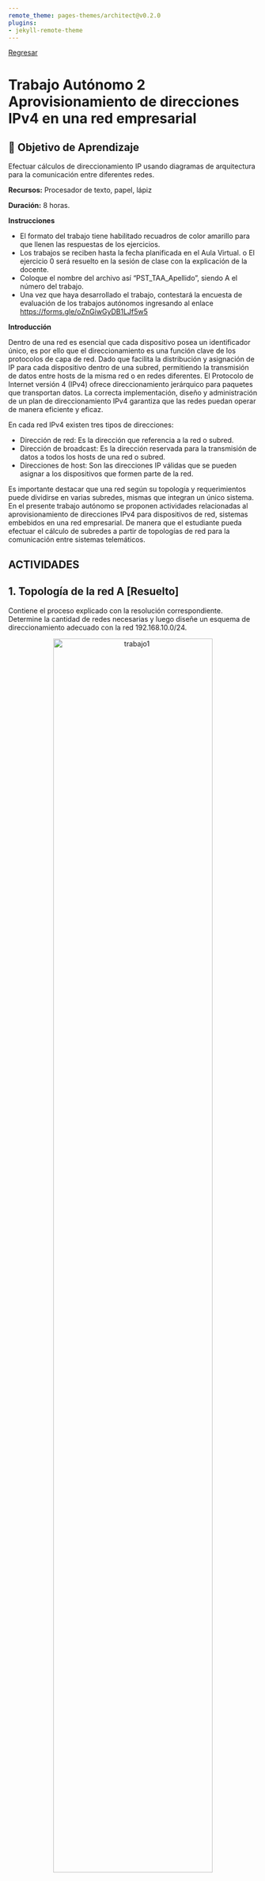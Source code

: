 ```yaml
---
remote_theme: pages-themes/architect@v0.2.0
plugins:
- jekyll-remote-theme
---
```


[Regresar](/Programacion-de-Sistemas-Telematicos/)

# Trabajo Autónomo 2 Aprovisionamiento de direcciones IPv4 en una red empresarial

## 🎯 Objetivo de Aprendizaje
Efectuar cálculos de direccionamiento IP usando diagramas de arquitectura para la comunicación entre diferentes redes.

**Recursos:** Procesador de texto, papel, lápiz

**Duración:**	8 horas.

**Instrucciones**

- El formato del trabajo tiene habilitado recuadros de color amarillo para que llenen las respuestas de los ejercicios.
- Los trabajos se reciben hasta la fecha planificada en el Aula Virtual.
o	El ejercicio 0 será resuelto en la sesión de clase con la explicación de la docente.
- Coloque el nombre del archivo así “PST_TAA_Apellido”, siendo A el número del trabajo.
- Una vez que haya desarrollado el trabajo, contestará la encuesta de evaluación de los trabajos autónomos ingresando al enlace https://forms.gle/oZnGiwGyDB1LJf5w5


**Introducción**

Dentro de una red es esencial que cada dispositivo posea un identificador único, es por ello que el direccionamiento es una función clave de los protocolos de capa de red. Dado que facilita la distribución y asignación de IP para cada dispositivo dentro de una subred, permitiendo la transmisión de datos entre hosts de la misma red o en redes diferentes. El Protocolo de Internet versión 4 (IPv4) ofrece direccionamiento jerárquico para paquetes que transportan datos. La correcta implementación, diseño y administración de un plan de direccionamiento IPv4 garantiza que las redes puedan operar de manera eficiente y eficaz. 

En cada red IPv4 existen tres tipos de direcciones: 
- Dirección de red: Es la dirección que referencia a la red o subred.
- Dirección de broadcast: Es la dirección reservada para la transmisión de datos a todos los hosts de una red o subred. 
-	Direcciones de host: Son las direcciones IP válidas que se pueden asignar a los dispositivos que formen parte de la red.

Es importante destacar que una red según su topología y requerimientos puede dividirse en varias subredes, mismas que integran un único sistema. 
En el presente trabajo autónomo se proponen actividades relacionadas al aprovisionamiento de direcciones IPv4 para dispositivos de red, sistemas embebidos en una red empresarial. De manera que el estudiante pueda efectuar el cálculo de subredes a partir de topologías de red para la comunicación entre sistemas telemáticos.


## ACTIVIDADES

## **1. Topología de la red A [Resuelto]**
Contiene el proceso explicado con la resolución correspondiente. Determine la cantidad de redes necesarias y luego diseñe un esquema de direccionamiento adecuado con la red 192.168.10.0/24.

<p align="center">
  <img src="../imagenes/trabajo2_topologia0_resuelta.png" alt="trabajo1" width="80%">
</p>

<br>
<br>

**Paso 1:	Determine la cantidad de subredes en la topología de la red A.**

- ¿Cuántas subredes hay? 
2 subredes 

- ¿Cuántos bits debe tomar prestados para crear la cantidad de subredes requeridas?

  1 bit para la primera subred y 6 bits para la segunda subred.

  <br>
  11111111.11111111.11111111.10000000 = 2<sup>1</sup>=2 subredes, 2<sup>7</sup>=128-2=126 hosts

  11111111.11111111.11111111.11111100 = 2<sup>6</sup>=64 subredes, 2<sup>2</sup>=4-2=2 hosts
  <br>

-	¿Cuántas direcciones de host utilizables por subred se encuentran en este esquema de direccionamiento?
  2<sup>7</sup>=128-2=126 hosts, 22=4-2=2 hosts

-	¿Cuál es la máscara de subred nueva en formato decimal punteado?
  255.255.255.128 - 255.255.255.252

-	¿Cuántas subredes quedan disponibles para usar en el futuro?
  192.168.10.132 - 192.168.10.255


**Paso 2:	Registre la información de subred.
Complete la siguiente tabla con la información de la subred:**

<br>
<style type="text/css">
.tg  {border-collapse:collapse;border-color:#9ABAD9;border-spacing:0;}
.tg td{background-color:#EBF5FF;border-color:#9ABAD9;border-style:solid;border-width:1px;color:#444;
  font-family:Arial, sans-serif;font-size:14px;overflow:hidden;padding:10px 5px;word-break:normal;}
.tg th{background-color:#409cff;border-color:#9ABAD9;border-style:solid;border-width:1px;color:#fff;
  font-family:Arial, sans-serif;font-size:14px;font-weight:normal;overflow:hidden;padding:10px 5px;word-break:normal;}
.tg .tg-mqa1{border-color:#000000;font-weight:bold;text-align:center;vertical-align:top}
.tg .tg-1zis{border-color:#000000;color:#000000;text-align:center;vertical-align:top}
</style>
<table class="tg">
<thead>
  <tr>
    <th class="tg-mqa1">Número de subred</th>
    <th class="tg-mqa1">Dirección de subred</th>
    <th class="tg-mqa1">Primera dirección de host utilizable</th>
    <th class="tg-mqa1">Última dirección de host utilizable</th>
    <th class="tg-mqa1">Dirección de broadcast</th>
  </tr>
</thead>
<tbody>
  <tr>
    <td class="tg-1zis">1</td>
    <td class="tg-1zis">192.168.10.0</td>
    <td class="tg-1zis"><span style="font-weight:400;font-style:normal;text-decoration:none;background-color:transparent">192.168.10.1</span></td>
    <td class="tg-1zis"><span style="font-weight:400;font-style:normal;text-decoration:none;background-color:transparent">192.168.10.126</span></td>
    <td class="tg-1zis"><span style="font-weight:400;font-style:normal;text-decoration:none;background-color:transparent">192.168.10.127</span></td>
  </tr>
  <tr>
    <td class="tg-1zis">2</td>
    <td class="tg-1zis"><span style="font-weight:400;font-style:normal;text-decoration:none;background-color:transparent">192.168.10.128</span></td>
    <td class="tg-1zis"><span style="font-weight:400;font-style:normal;text-decoration:none;background-color:transparent">192.168.10.129</span></td>
    <td class="tg-1zis"><span style="font-weight:400;font-style:normal;text-decoration:none;background-color:transparent">192.168.10.130</span></td>
    <td class="tg-1zis"><span style="font-weight:400;font-style:normal;text-decoration:none;background-color:transparent">192.168.10.131</span></td>
  </tr>
</tbody>
</table>
<br>


## **2. Topología de la red B (20 puntos)**

La topología de la red de la parte 1 se expandió para admitir el agregado del router R3 y la red complementaria, como se ilustra en la topología siguiente. Utilice la dirección de red 200.95.0.0/16 para proporcionar direcciones a los dispositivos de red y luego diseñe un nuevo esquema de direccionamiento para admitir el requisito de red adicional.

<p align="center">
  <img src="../imagenes/trabajo2_topologia_red_b.png" alt="trabajo1" width="90%">
</p>
<br>
<br>

**Paso 1: Determine la cantidad de subredes en la topología de la red B.**

a)	¿Cuántas subredes existen y a qué tipo de clase pertenecen cada una?.

     
b)	¿Cuántos bits debe tomar prestados para crear la cantidad de subredes requeridas?.


c)	¿Cuántas direcciones de host utilizables por subred se encuentran en este esquema de direccionamiento?.

     
d)	¿Cuál es la máscara de subred nueva en formato decimal punteado?.

     
e)	¿Cuántas subredes quedan disponibles para usar en el futuro?.
     
<br>

**Paso 2: Registre la información de subred.
Complete la siguiente tabla con la información de la subred:**

<br>
<table style="border-collapse:collapse;border-color:#9ABAD9;border-spacing:0" class="tg"><thead><tr><th style="background-color:#409cff;border-color:#000000;border-style:solid;border-width:1px;color:#fff;font-family:Arial, sans-serif;font-size:14px;font-weight:bold;overflow:hidden;padding:10px 5px;text-align:center;vertical-align:top;word-break:normal">Número de subred</th><th style="background-color:#409cff;border-color:#000000;border-style:solid;border-width:1px;color:#fff;font-family:Arial, sans-serif;font-size:14px;font-weight:bold;overflow:hidden;padding:10px 5px;text-align:center;vertical-align:top;word-break:normal">Dirección de subred</th><th style="background-color:#409cff;border-color:#000000;border-style:solid;border-width:1px;color:#fff;font-family:Arial, sans-serif;font-size:14px;font-weight:bold;overflow:hidden;padding:10px 5px;text-align:center;vertical-align:top;word-break:normal">Primera dirección de host utilizable</th><th style="background-color:#409cff;border-color:#000000;border-style:solid;border-width:1px;color:#fff;font-family:Arial, sans-serif;font-size:14px;font-weight:bold;overflow:hidden;padding:10px 5px;text-align:center;vertical-align:top;word-break:normal">Última dirección de host utilizable</th><th style="background-color:#409cff;border-color:#000000;border-style:solid;border-width:1px;color:#fff;font-family:Arial, sans-serif;font-size:14px;font-weight:bold;overflow:hidden;padding:10px 5px;text-align:center;vertical-align:top;word-break:normal">Dirección de broadcast</th></tr></thead><tbody><tr><td style="background-color:#EBF5FF;border-color:#000000;border-style:solid;border-width:1px;color:#000000;font-family:Arial, sans-serif;font-size:14px;overflow:hidden;padding:10px 5px;text-align:center;vertical-align:top;word-break:normal">1</td><td style="background-color:#EBF5FF;border-color:#000000;border-style:solid;border-width:1px;color:#000000;font-family:Arial, sans-serif;font-size:14px;overflow:hidden;padding:10px 5px;text-align:center;vertical-align:top;word-break:normal"></td><td style="background-color:#EBF5FF;border-color:#000000;border-style:solid;border-width:1px;color:#000000;font-family:Arial, sans-serif;font-size:14px;overflow:hidden;padding:10px 5px;text-align:center;vertical-align:top;word-break:normal"></td><td style="background-color:#EBF5FF;border-color:#000000;border-style:solid;border-width:1px;color:#000000;font-family:Arial, sans-serif;font-size:14px;overflow:hidden;padding:10px 5px;text-align:center;vertical-align:top;word-break:normal"></td><td style="background-color:#EBF5FF;border-color:#000000;border-style:solid;border-width:1px;color:#000000;font-family:Arial, sans-serif;font-size:14px;overflow:hidden;padding:10px 5px;text-align:center;vertical-align:top;word-break:normal"></td></tr><tr><td style="background-color:#EBF5FF;border-color:#000000;border-style:solid;border-width:1px;color:#000000;font-family:Arial, sans-serif;font-size:14px;overflow:hidden;padding:10px 5px;text-align:center;vertical-align:top;word-break:normal">2</td><td style="background-color:#EBF5FF;border-color:#000000;border-style:solid;border-width:1px;color:#000000;font-family:Arial, sans-serif;font-size:14px;overflow:hidden;padding:10px 5px;text-align:center;vertical-align:top;word-break:normal"></td><td style="background-color:#EBF5FF;border-color:#000000;border-style:solid;border-width:1px;color:#000000;font-family:Arial, sans-serif;font-size:14px;overflow:hidden;padding:10px 5px;text-align:center;vertical-align:top;word-break:normal"></td><td style="background-color:#EBF5FF;border-color:#000000;border-style:solid;border-width:1px;color:#000000;font-family:Arial, sans-serif;font-size:14px;overflow:hidden;padding:10px 5px;text-align:center;vertical-align:top;word-break:normal"></td><td style="background-color:#EBF5FF;border-color:#000000;border-style:solid;border-width:1px;color:#000000;font-family:Arial, sans-serif;font-size:14px;overflow:hidden;padding:10px 5px;text-align:center;vertical-align:top;word-break:normal"></td></tr><tr><td style="background-color:#EBF5FF;border-color:#000000;border-style:solid;border-width:1px;color:#444;font-family:Arial, sans-serif;font-size:14px;overflow:hidden;padding:10px 5px;text-align:center;vertical-align:top;word-break:normal">3</td><td style="background-color:#EBF5FF;border-color:#000000;border-style:solid;border-width:1px;color:#444;font-family:Arial, sans-serif;font-size:14px;overflow:hidden;padding:10px 5px;text-align:left;vertical-align:top;word-break:normal"></td><td style="background-color:#EBF5FF;border-color:#000000;border-style:solid;border-width:1px;color:#444;font-family:Arial, sans-serif;font-size:14px;overflow:hidden;padding:10px 5px;text-align:left;vertical-align:top;word-break:normal"></td><td style="background-color:#EBF5FF;border-color:#000000;border-style:solid;border-width:1px;color:#444;font-family:Arial, sans-serif;font-size:14px;overflow:hidden;padding:10px 5px;text-align:left;vertical-align:top;word-break:normal"></td><td style="background-color:#EBF5FF;border-color:#000000;border-style:solid;border-width:1px;color:#444;font-family:Arial, sans-serif;font-size:14px;overflow:hidden;padding:10px 5px;text-align:left;vertical-align:top;word-break:normal"></td></tr><tr><td style="background-color:#EBF5FF;border-color:#000000;border-style:solid;border-width:1px;color:#444;font-family:Arial, sans-serif;font-size:14px;overflow:hidden;padding:10px 5px;text-align:center;vertical-align:top;word-break:normal">4</td><td style="background-color:#EBF5FF;border-color:#000000;border-style:solid;border-width:1px;color:#444;font-family:Arial, sans-serif;font-size:14px;overflow:hidden;padding:10px 5px;text-align:left;vertical-align:top;word-break:normal"></td><td style="background-color:#EBF5FF;border-color:#000000;border-style:solid;border-width:1px;color:#444;font-family:Arial, sans-serif;font-size:14px;overflow:hidden;padding:10px 5px;text-align:left;vertical-align:top;word-break:normal"></td><td style="background-color:#EBF5FF;border-color:#000000;border-style:solid;border-width:1px;color:#444;font-family:Arial, sans-serif;font-size:14px;overflow:hidden;padding:10px 5px;text-align:left;vertical-align:top;word-break:normal"></td><td style="background-color:#EBF5FF;border-color:#000000;border-style:solid;border-width:1px;color:#444;font-family:Arial, sans-serif;font-size:14px;overflow:hidden;padding:10px 5px;text-align:left;vertical-align:top;word-break:normal"></td></tr><tr><td style="background-color:#EBF5FF;border-color:#000000;border-style:solid;border-width:1px;color:#444;font-family:Arial, sans-serif;font-size:14px;overflow:hidden;padding:10px 5px;text-align:center;vertical-align:top;word-break:normal">5</td><td style="background-color:#EBF5FF;border-color:#000000;border-style:solid;border-width:1px;color:#444;font-family:Arial, sans-serif;font-size:14px;overflow:hidden;padding:10px 5px;text-align:left;vertical-align:top;word-break:normal"></td><td style="background-color:#EBF5FF;border-color:#000000;border-style:solid;border-width:1px;color:#444;font-family:Arial, sans-serif;font-size:14px;overflow:hidden;padding:10px 5px;text-align:left;vertical-align:top;word-break:normal"></td><td style="background-color:#EBF5FF;border-color:#000000;border-style:solid;border-width:1px;color:#444;font-family:Arial, sans-serif;font-size:14px;overflow:hidden;padding:10px 5px;text-align:left;vertical-align:top;word-break:normal"></td><td style="background-color:#EBF5FF;border-color:#000000;border-style:solid;border-width:1px;color:#444;font-family:Arial, sans-serif;font-size:14px;overflow:hidden;padding:10px 5px;text-align:left;vertical-align:top;word-break:normal"></td></tr></tbody></table>
<br>
<br>


## **Topología de la red C (20 puntos)**

La topología volvió a cambiar con una LAN nueva agregada al R2 y un enlace redundante entre R1 y R3. Utilice la dirección de red 200.93.0.0/16 para proporcionar direcciones a los dispositivos de red. También proporcione un esquema de direcciones IP que admita estos dispositivos adicionales. Para esta topología, asigne una subred a cada red.

<br>
<p align="center">
  <img src="../imagenes/trabajo2_topologia_red_c.png" alt="trabajo1" width="90%">
</p>
<br>
<br>


**Paso 1: Registre la información de subred.**

<br>
<table style="border-collapse:collapse;border-color:#9ABAD9;border-spacing:0" class="tg"><thead><tr><th style="background-color:#409cff;border-color:#000000;border-style:solid;border-width:1px;color:#fff;font-family:Arial, sans-serif;font-size:14px;font-weight:bold;overflow:hidden;padding:10px 5px;text-align:center;vertical-align:top;word-break:normal">Número de subred</th><th style="background-color:#409cff;border-color:#000000;border-style:solid;border-width:1px;color:#fff;font-family:Arial, sans-serif;font-size:14px;font-weight:bold;overflow:hidden;padding:10px 5px;text-align:center;vertical-align:top;word-break:normal">Dirección de subred</th><th style="background-color:#409cff;border-color:#000000;border-style:solid;border-width:1px;color:#fff;font-family:Arial, sans-serif;font-size:14px;font-weight:bold;overflow:hidden;padding:10px 5px;text-align:center;vertical-align:top;word-break:normal">Primera dirección de host utilizable</th><th style="background-color:#409cff;border-color:#000000;border-style:solid;border-width:1px;color:#fff;font-family:Arial, sans-serif;font-size:14px;font-weight:bold;overflow:hidden;padding:10px 5px;text-align:center;vertical-align:top;word-break:normal">Última dirección de host utilizable</th><th style="background-color:#409cff;border-color:#000000;border-style:solid;border-width:1px;color:#fff;font-family:Arial, sans-serif;font-size:14px;font-weight:bold;overflow:hidden;padding:10px 5px;text-align:center;vertical-align:top;word-break:normal">Dirección de broadcast</th></tr></thead><tbody><tr><td style="background-color:#EBF5FF;border-color:#000000;border-style:solid;border-width:1px;color:#000000;font-family:Arial, sans-serif;font-size:14px;overflow:hidden;padding:10px 5px;text-align:center;vertical-align:top;word-break:normal">1</td><td style="background-color:#EBF5FF;border-color:#000000;border-style:solid;border-width:1px;color:#000000;font-family:Arial, sans-serif;font-size:14px;overflow:hidden;padding:10px 5px;text-align:center;vertical-align:top;word-break:normal"></td><td style="background-color:#EBF5FF;border-color:#000000;border-style:solid;border-width:1px;color:#000000;font-family:Arial, sans-serif;font-size:14px;overflow:hidden;padding:10px 5px;text-align:center;vertical-align:top;word-break:normal"></td><td style="background-color:#EBF5FF;border-color:#000000;border-style:solid;border-width:1px;color:#000000;font-family:Arial, sans-serif;font-size:14px;overflow:hidden;padding:10px 5px;text-align:center;vertical-align:top;word-break:normal"></td><td style="background-color:#EBF5FF;border-color:#000000;border-style:solid;border-width:1px;color:#000000;font-family:Arial, sans-serif;font-size:14px;overflow:hidden;padding:10px 5px;text-align:center;vertical-align:top;word-break:normal"></td></tr><tr><td style="background-color:#EBF5FF;border-color:#000000;border-style:solid;border-width:1px;color:#000000;font-family:Arial, sans-serif;font-size:14px;overflow:hidden;padding:10px 5px;text-align:center;vertical-align:top;word-break:normal">2</td><td style="background-color:#EBF5FF;border-color:#000000;border-style:solid;border-width:1px;color:#000000;font-family:Arial, sans-serif;font-size:14px;overflow:hidden;padding:10px 5px;text-align:center;vertical-align:top;word-break:normal"></td><td style="background-color:#EBF5FF;border-color:#000000;border-style:solid;border-width:1px;color:#000000;font-family:Arial, sans-serif;font-size:14px;overflow:hidden;padding:10px 5px;text-align:center;vertical-align:top;word-break:normal"></td><td style="background-color:#EBF5FF;border-color:#000000;border-style:solid;border-width:1px;color:#000000;font-family:Arial, sans-serif;font-size:14px;overflow:hidden;padding:10px 5px;text-align:center;vertical-align:top;word-break:normal"></td><td style="background-color:#EBF5FF;border-color:#000000;border-style:solid;border-width:1px;color:#000000;font-family:Arial, sans-serif;font-size:14px;overflow:hidden;padding:10px 5px;text-align:center;vertical-align:top;word-break:normal"></td></tr><tr><td style="background-color:#EBF5FF;border-color:#000000;border-style:solid;border-width:1px;color:#444;font-family:Arial, sans-serif;font-size:14px;overflow:hidden;padding:10px 5px;text-align:center;vertical-align:top;word-break:normal">3</td><td style="background-color:#EBF5FF;border-color:#000000;border-style:solid;border-width:1px;color:#444;font-family:Arial, sans-serif;font-size:14px;overflow:hidden;padding:10px 5px;text-align:left;vertical-align:top;word-break:normal"></td><td style="background-color:#EBF5FF;border-color:#000000;border-style:solid;border-width:1px;color:#444;font-family:Arial, sans-serif;font-size:14px;overflow:hidden;padding:10px 5px;text-align:left;vertical-align:top;word-break:normal"></td><td style="background-color:#EBF5FF;border-color:#000000;border-style:solid;border-width:1px;color:#444;font-family:Arial, sans-serif;font-size:14px;overflow:hidden;padding:10px 5px;text-align:left;vertical-align:top;word-break:normal"></td><td style="background-color:#EBF5FF;border-color:#000000;border-style:solid;border-width:1px;color:#444;font-family:Arial, sans-serif;font-size:14px;overflow:hidden;padding:10px 5px;text-align:left;vertical-align:top;word-break:normal"></td></tr><tr><td style="background-color:#EBF5FF;border-color:#000000;border-style:solid;border-width:1px;color:#444;font-family:Arial, sans-serif;font-size:14px;overflow:hidden;padding:10px 5px;text-align:center;vertical-align:top;word-break:normal">4</td><td style="background-color:#EBF5FF;border-color:#000000;border-style:solid;border-width:1px;color:#444;font-family:Arial, sans-serif;font-size:14px;overflow:hidden;padding:10px 5px;text-align:left;vertical-align:top;word-break:normal"></td><td style="background-color:#EBF5FF;border-color:#000000;border-style:solid;border-width:1px;color:#444;font-family:Arial, sans-serif;font-size:14px;overflow:hidden;padding:10px 5px;text-align:left;vertical-align:top;word-break:normal"></td><td style="background-color:#EBF5FF;border-color:#000000;border-style:solid;border-width:1px;color:#444;font-family:Arial, sans-serif;font-size:14px;overflow:hidden;padding:10px 5px;text-align:left;vertical-align:top;word-break:normal"></td><td style="background-color:#EBF5FF;border-color:#000000;border-style:solid;border-width:1px;color:#444;font-family:Arial, sans-serif;font-size:14px;overflow:hidden;padding:10px 5px;text-align:left;vertical-align:top;word-break:normal"></td></tr><tr><td style="background-color:#EBF5FF;border-color:#000000;border-style:solid;border-width:1px;color:#444;font-family:Arial, sans-serif;font-size:14px;overflow:hidden;padding:10px 5px;text-align:center;vertical-align:top;word-break:normal">5</td><td style="background-color:#EBF5FF;border-color:#000000;border-style:solid;border-width:1px;color:#444;font-family:Arial, sans-serif;font-size:14px;overflow:hidden;padding:10px 5px;text-align:left;vertical-align:top;word-break:normal"></td><td style="background-color:#EBF5FF;border-color:#000000;border-style:solid;border-width:1px;color:#444;font-family:Arial, sans-serif;font-size:14px;overflow:hidden;padding:10px 5px;text-align:left;vertical-align:top;word-break:normal"></td><td style="background-color:#EBF5FF;border-color:#000000;border-style:solid;border-width:1px;color:#444;font-family:Arial, sans-serif;font-size:14px;overflow:hidden;padding:10px 5px;text-align:left;vertical-align:top;word-break:normal"></td><td style="background-color:#EBF5FF;border-color:#000000;border-style:solid;border-width:1px;color:#444;font-family:Arial, sans-serif;font-size:14px;overflow:hidden;padding:10px 5px;text-align:left;vertical-align:top;word-break:normal"></td></tr><tr><td style="background-color:#EBF5FF;border-color:#000000;border-style:solid;border-width:1px;color:#444;font-family:Arial, sans-serif;font-size:14px;overflow:hidden;padding:10px 5px;text-align:center;vertical-align:top;word-break:normal">6</td><td style="background-color:#EBF5FF;border-color:#000000;border-style:solid;border-width:1px;color:#444;font-family:Arial, sans-serif;font-size:14px;overflow:hidden;padding:10px 5px;text-align:left;vertical-align:top;word-break:normal"></td><td style="background-color:#EBF5FF;border-color:#000000;border-style:solid;border-width:1px;color:#444;font-family:Arial, sans-serif;font-size:14px;overflow:hidden;padding:10px 5px;text-align:left;vertical-align:top;word-break:normal"></td><td style="background-color:#EBF5FF;border-color:#000000;border-style:solid;border-width:1px;color:#444;font-family:Arial, sans-serif;font-size:14px;overflow:hidden;padding:10px 5px;text-align:left;vertical-align:top;word-break:normal"></td><td style="background-color:#EBF5FF;border-color:#000000;border-style:solid;border-width:1px;color:#444;font-family:Arial, sans-serif;font-size:14px;overflow:hidden;padding:10px 5px;text-align:left;vertical-align:top;word-break:normal"></td></tr></tbody></table>
<br>

**Paso 2: Asignar direcciones a los dispositivos de red en las subredes.**

a) Complete la siguiente tabla con las direcciones IP y las máscaras de subred para las interfaces del router:

<br>
<style type="text/css">
.tg  {border-collapse:collapse;border-color:#9ABAD9;border-spacing:0;}
.tg td{background-color:#EBF5FF;border-color:#9ABAD9;border-style:solid;border-width:1px;color:#444;
  font-family:Arial, sans-serif;font-size:14px;overflow:hidden;padding:10px 5px;word-break:normal;}
.tg th{background-color:#409cff;border-color:#9ABAD9;border-style:solid;border-width:1px;color:#fff;
  font-family:Arial, sans-serif;font-size:14px;font-weight:normal;overflow:hidden;padding:10px 5px;word-break:normal;}
.tg .tg-rkqj{border-color:#000000;color:#ffffff;font-weight:bold;text-align:center;vertical-align:bottom}
.tg .tg-xwyw{border-color:#000000;text-align:center;vertical-align:middle}
.tg .tg-0a7q{border-color:#000000;text-align:left;vertical-align:middle}
.tg .tg-kvxc{border-color:#000000;text-align:left;vertical-align:bottom}
</style>
<table class="tg">
<thead>
  <tr>
    <th class="tg-rkqj">Dispositivo</th>
    <th class="tg-rkqj">Interfaz</th>
    <th class="tg-rkqj">Dirección IP</th>
    <th class="tg-rkqj">Máscara de subred</th>
  </tr>
</thead>
<tbody>
  <tr>
    <td class="tg-xwyw" rowspan="3">  <span style="color:black">R1</span></td>
    <td class="tg-0a7q"><span style="color:black">GigabitEthernet 0/1</span>   </td>
    <td class="tg-kvxc"></td>
    <td class="tg-kvxc"></td>
  </tr>
  <tr>
    <td class="tg-0a7q"><span style="color:black">Serial 0/0/0</span>   </td>
    <td class="tg-kvxc"></td>
    <td class="tg-kvxc"></td>
  </tr>
  <tr>
    <td class="tg-0a7q"><span style="color:black">Serial 0/0/1</span>   </td>
    <td class="tg-kvxc"></td>
    <td class="tg-kvxc"></td>
  </tr>
  <tr>
    <td class="tg-xwyw" rowspan="3"><span style="color:black">R2</span></td>
    <td class="tg-0a7q"><span style="color:black">GigabitEthernet 0/1</span>   </td>
    <td class="tg-kvxc"></td>
    <td class="tg-kvxc"></td>
  </tr>
  <tr>
    <td class="tg-0a7q"><span style="color:black">Serial 0/0/0</span>   </td>
    <td class="tg-kvxc"></td>
    <td class="tg-kvxc"></td>
  </tr>
  <tr>
    <td class="tg-0a7q"><span style="color:black">Serial 0/0/1</span>   </td>
    <td class="tg-kvxc"></td>
    <td class="tg-kvxc"></td>
  </tr>
  <tr>
    <td class="tg-xwyw" rowspan="3"><span style="color:black">R3</span></td>
    <td class="tg-0a7q"><span style="color:black">GigabitEthernet 0/1</span>   </td>
    <td class="tg-kvxc"></td>
    <td class="tg-kvxc"></td>
  </tr>
  <tr>
    <td class="tg-0a7q"><span style="color:black">Serial 0/0/0</span>   </td>
    <td class="tg-kvxc"></td>
    <td class="tg-kvxc"></td>
  </tr>
  <tr>
    <td class="tg-0a7q"><span style="color:black">Serial 0/0/1</span>   </td>
    <td class="tg-kvxc"></td>
    <td class="tg-kvxc"></td>
  </tr>
</tbody>
</table>
<br>

b.	Complete la tabla siguiente con las direcciones IP y las máscaras de subred para los dispositivos en la LAN, como se muestra en la topología.

<br>
<style type="text/css">
.tg  {border-collapse:collapse;border-color:#9ABAD9;border-spacing:0;}
.tg td{background-color:#EBF5FF;border-color:#9ABAD9;border-style:solid;border-width:1px;color:#444;
  font-family:Arial, sans-serif;font-size:14px;overflow:hidden;padding:10px 5px;word-break:normal;}
.tg th{background-color:#409cff;border-color:#9ABAD9;border-style:solid;border-width:1px;color:#fff;
  font-family:Arial, sans-serif;font-size:14px;font-weight:normal;overflow:hidden;padding:10px 5px;word-break:normal;}
.tg .tg-rkqj{border-color:#000000;color:#ffffff;font-weight:bold;text-align:center;vertical-align:bottom}
.tg .tg-wp8o{border-color:#000000;text-align:center;vertical-align:top}
.tg .tg-ljam{border-color:#000000;text-align:center;vertical-align:bottom}
.tg .tg-kvxc{border-color:#000000;text-align:left;vertical-align:bottom}
.tg .tg-73oq{border-color:#000000;text-align:left;vertical-align:top}
</style>
<table class="tg">
<thead>
  <tr>
    <th class="tg-rkqj">Dispositivo</th>
    <th class="tg-rkqj">Interfaz</th>
    <th class="tg-rkqj">Dirección IP</th>
    <th class="tg-rkqj">Máscara de subred</th>
    <th class="tg-rkqj">Gateway predeterminado</th>
  </tr>
</thead>
<tbody>
  <tr>
    <td class="tg-ljam"><span style="color:black">PC-A</span></td>
    <td class="tg-ljam">Gi0/0</td>
    <td class="tg-kvxc"></td>
    <td class="tg-kvxc"></td>
    <td class="tg-kvxc">   </td>
  </tr>
  <tr>
    <td class="tg-ljam"><span style="color:black">PC-B</span></td>
    <td class="tg-wp8o">Gi0/0</td>
    <td class="tg-wp8o"></td>
    <td class="tg-kvxc">  </td>
    <td class="tg-kvxc">   </td>
  </tr>
  <tr>
    <td class="tg-ljam"><span style="color:black">PC-C</span></td>
    <td class="tg-wp8o">Gi0/0</td>
    <td class="tg-kvxc">  </td>
    <td class="tg-kvxc"></td>
    <td class="tg-kvxc"> </td>
  </tr>
  <tr>
    <td class="tg-ljam"><span style="color:black">PC-D</span></td>
    <td class="tg-wp8o">Gi0/0</td>
    <td class="tg-kvxc"></td>
    <td class="tg-kvxc"></td>
    <td class="tg-kvxc"></td>
  </tr>
  <tr>
    <td class="tg-ljam"><span style="color:black">PC-E</span></td>
    <td class="tg-wp8o">Gi0/0</td>
    <td class="tg-kvxc"></td>
    <td class="tg-kvxc"></td>
    <td class="tg-kvxc"></td>
  </tr>
  <tr>
    <td class="tg-ljam"><span style="color:black">PC-F</span></td>
    <td class="tg-wp8o">Gi0/0</td>
    <td class="tg-kvxc"> </td>
    <td class="tg-kvxc"></td>
    <td class="tg-kvxc"></td>
  </tr>
  <tr>
    <td class="tg-wp8o">Sensor1</td>
    <td class="tg-wp8o">Gi0/0</td>
    <td class="tg-73oq"></td>
    <td class="tg-73oq"></td>
    <td class="tg-73oq"></td>
  </tr>
  <tr>
    <td class="tg-wp8o">Sensor2</td>
    <td class="tg-wp8o">Gi0/0</td>
    <td class="tg-73oq"></td>
    <td class="tg-73oq"></td>
    <td class="tg-73oq"></td>
  </tr>
  <tr>
    <td class="tg-wp8o">Sensor3</td>
    <td class="tg-wp8o">Gi0/0</td>
    <td class="tg-73oq"></td>
    <td class="tg-73oq"></td>
    <td class="tg-73oq"></td>
  </tr>
</tbody>
</table>
<br>

**Paso 3: Análisis**

- En caso que la conexión falle entre R3 y R2, ¿es posible seguir enviando información?. Argumente su respuesta.
     
- En caso la conexión falle entre R2 y S2, ¿PC-C y PC-D pueden seguir comunicándose?. Argumente su respuesta.

<br>
<br>

## **Topología de la red D (30 puntos)** 
Utilice la dirección de red 190.80.0.0/16 para proporcionar las direcciones en el diagrama mostrado.

<br>
<p align="center">
  <img src="../imagenes/trabajo2_topologia_red_d.png" alt="trabajo1" width="90%">
</p>
<br>
<br>

**Paso 1: Registre la información de subred.**
Complete la siguiente tabla con la información de la subred.

<br>
<style type="text/css">
.tg  {border-collapse:collapse;border-color:#9ABAD9;border-spacing:0;}
.tg td{background-color:#EBF5FF;border-color:#9ABAD9;border-style:solid;border-width:1px;color:#444;
  font-family:Arial, sans-serif;font-size:14px;overflow:hidden;padding:10px 5px;word-break:normal;}
.tg th{background-color:#409cff;border-color:#9ABAD9;border-style:solid;border-width:1px;color:#fff;
  font-family:Arial, sans-serif;font-size:14px;font-weight:normal;overflow:hidden;padding:10px 5px;word-break:normal;}
.tg .tg-l2bd{background-color:#EBF5FF;border-color:#000000;color:#666;text-align:center;vertical-align:top}
.tg .tg-jh6t{background-color:#EBF5FF;border-color:#000000;color:#444;text-align:left;vertical-align:top}
.tg .tg-wp8o{border-color:#000000;text-align:center;vertical-align:top}
.tg .tg-89b6{background-color:#409CFF;border-color:#000000;color:#FFF;font-weight:bold;text-align:center;vertical-align:top}
.tg .tg-asw9{background-color:#EBF5FF;border-color:#000000;color:#444;text-align:center;vertical-align:top}
.tg .tg-73oq{border-color:#000000;text-align:left;vertical-align:top}
</style>
<table class="tg">
<thead>
  <tr>
    <th class="tg-89b6"><span style="font-weight:bold;color:#FFF;background-color:#409CFF">Número de subred</span></th>
    <th class="tg-89b6"><span style="font-weight:bold;color:#FFF;background-color:#409CFF">Dirección de subred</span></th>
    <th class="tg-89b6"><span style="font-weight:bold;color:#FFF;background-color:#409CFF">Primera dirección de host utilizable</span></th>
    <th class="tg-89b6"><span style="font-weight:bold;color:#FFF;background-color:#409CFF">Última dirección de host utilizable</span></th>
    <th class="tg-89b6"><span style="font-weight:bold;color:#FFF;background-color:#409CFF">Dirección de broadcast</span></th>
  </tr>
</thead>
<tbody>
  <tr>
    <td class="tg-l2bd"><span style="font-weight:300;color:#000;background-color:#EBF5FF">1</span></td>
    <td class="tg-l2bd"></td>
    <td class="tg-l2bd"></td>
    <td class="tg-l2bd"></td>
    <td class="tg-l2bd"></td>
  </tr>
  <tr>
    <td class="tg-l2bd"><span style="font-weight:300;color:#000;background-color:#EBF5FF">2</span></td>
    <td class="tg-l2bd"></td>
    <td class="tg-l2bd"></td>
    <td class="tg-l2bd"></td>
    <td class="tg-l2bd"></td>
  </tr>
  <tr>
    <td class="tg-asw9"><span style="font-weight:300;color:#444;background-color:#EBF5FF">3</span></td>
    <td class="tg-jh6t"></td>
    <td class="tg-jh6t"></td>
    <td class="tg-jh6t"></td>
    <td class="tg-jh6t"></td>
  </tr>
  <tr>
    <td class="tg-asw9"><span style="font-weight:300;color:#444;background-color:#EBF5FF">4</span></td>
    <td class="tg-jh6t"></td>
    <td class="tg-jh6t"></td>
    <td class="tg-jh6t"></td>
    <td class="tg-jh6t"></td>
  </tr>
  <tr>
    <td class="tg-asw9"><span style="font-weight:300;color:#444;background-color:#EBF5FF">5</span></td>
    <td class="tg-jh6t"></td>
    <td class="tg-jh6t"></td>
    <td class="tg-jh6t"></td>
    <td class="tg-73oq"></td>
  </tr>
  <tr>
    <td class="tg-wp8o">6</td>
    <td class="tg-73oq"></td>
    <td class="tg-73oq"></td>
    <td class="tg-73oq"></td>
    <td class="tg-73oq"></td>
  </tr>
  <tr>
    <td class="tg-wp8o">7</td>
    <td class="tg-73oq"></td>
    <td class="tg-73oq"></td>
    <td class="tg-73oq"></td>
    <td class="tg-73oq"></td>
  </tr>
  <tr>
    <td class="tg-wp8o">8</td>
    <td class="tg-73oq"></td>
    <td class="tg-73oq"></td>
    <td class="tg-73oq"></td>
    <td class="tg-73oq"></td>
  </tr>
  <tr>
    <td class="tg-wp8o">9</td>
    <td class="tg-73oq"></td>
    <td class="tg-73oq"></td>
    <td class="tg-73oq"></td>
    <td class="tg-73oq"></td>
  </tr>
</tbody>
</table>
<br>
<br>

**Paso 2: Elaborar la tabla de direccionamiento**


## **Topología de la red E (30 puntos)**
La organización tiene una dirección de red 192.37.0.0/16 que se dividirá como se ilustra en la topología siguiente. Debe elegir un esquema de direccionamiento que pueda admitir la cantidad de redes y hosts en la topología.

<br>
<p align="center">
  <img src="../imagenes/trabajo2_topologia_red_e.png" alt="trabajo1" width="90%">
</p>
<br>
<br>

**Paso 1: Registre la información de subred.** Complete la siguiente tabla con la información de la subred:

<br>
<style type="text/css">
.tg  {border-collapse:collapse;border-color:#9ABAD9;border-spacing:0;}
.tg td{background-color:#EBF5FF;border-color:#9ABAD9;border-style:solid;border-width:1px;color:#444;
  font-family:Arial, sans-serif;font-size:14px;overflow:hidden;padding:10px 5px;word-break:normal;}
.tg th{background-color:#409cff;border-color:#9ABAD9;border-style:solid;border-width:1px;color:#fff;
  font-family:Arial, sans-serif;font-size:14px;font-weight:normal;overflow:hidden;padding:10px 5px;word-break:normal;}
.tg .tg-l2bd{background-color:#EBF5FF;border-color:#000000;color:#666;text-align:center;vertical-align:top}
.tg .tg-jh6t{background-color:#EBF5FF;border-color:#000000;color:#444;text-align:left;vertical-align:top}
.tg .tg-wp8o{border-color:#000000;text-align:center;vertical-align:top}
.tg .tg-89b6{background-color:#409CFF;border-color:#000000;color:#FFF;font-weight:bold;text-align:center;vertical-align:top}
.tg .tg-asw9{background-color:#EBF5FF;border-color:#000000;color:#444;text-align:center;vertical-align:top}
.tg .tg-73oq{border-color:#000000;text-align:left;vertical-align:top}
</style>
<table class="tg">
<thead>
  <tr>
    <th class="tg-89b6"><span style="font-weight:bold;color:#FFF;background-color:#409CFF">Número de subred</span></th>
    <th class="tg-89b6"><span style="font-weight:bold;color:#FFF;background-color:#409CFF">Dirección de subred</span></th>
    <th class="tg-89b6"><span style="font-weight:bold;color:#FFF;background-color:#409CFF">Primera dirección de host utilizable</span></th>
    <th class="tg-89b6"><span style="font-weight:bold;color:#FFF;background-color:#409CFF">Última dirección de host utilizable</span></th>
    <th class="tg-89b6"><span style="font-weight:bold;color:#FFF;background-color:#409CFF">Dirección de broadcast</span></th>
  </tr>
</thead>
<tbody>
  <tr>
    <td class="tg-l2bd"><span style="font-weight:300;color:#000;background-color:#EBF5FF">1</span></td>
    <td class="tg-l2bd"></td>
    <td class="tg-l2bd"></td>
    <td class="tg-l2bd"></td>
    <td class="tg-l2bd"></td>
  </tr>
  <tr>
    <td class="tg-l2bd"><span style="font-weight:300;color:#000;background-color:#EBF5FF">2</span></td>
    <td class="tg-l2bd"></td>
    <td class="tg-l2bd"></td>
    <td class="tg-l2bd"></td>
    <td class="tg-l2bd"></td>
  </tr>
  <tr>
    <td class="tg-asw9"><span style="font-weight:300;color:#444;background-color:#EBF5FF">3</span></td>
    <td class="tg-jh6t"></td>
    <td class="tg-jh6t"></td>
    <td class="tg-jh6t"></td>
    <td class="tg-jh6t"></td>
  </tr>
  <tr>
    <td class="tg-asw9"><span style="font-weight:300;color:#444;background-color:#EBF5FF">4</span></td>
    <td class="tg-jh6t"></td>
    <td class="tg-jh6t"></td>
    <td class="tg-jh6t"></td>
    <td class="tg-jh6t"></td>
  </tr>
  <tr>
    <td class="tg-asw9"><span style="font-weight:300;color:#444;background-color:#EBF5FF">5</span></td>
    <td class="tg-jh6t"></td>
    <td class="tg-jh6t"></td>
    <td class="tg-jh6t"></td>
    <td class="tg-73oq"></td>
  </tr>
  <tr>
    <td class="tg-wp8o">6</td>
    <td class="tg-73oq"></td>
    <td class="tg-73oq"></td>
    <td class="tg-73oq"></td>
    <td class="tg-73oq"></td>
  </tr>
  <tr>
    <td class="tg-wp8o">7</td>
    <td class="tg-73oq"></td>
    <td class="tg-73oq"></td>
    <td class="tg-73oq"></td>
    <td class="tg-73oq"></td>
  </tr>
  <tr>
    <td class="tg-wp8o">8</td>
    <td class="tg-73oq"></td>
    <td class="tg-73oq"></td>
    <td class="tg-73oq"></td>
    <td class="tg-73oq"></td>
  </tr>
  <tr>
    <td class="tg-wp8o">9</td>
    <td class="tg-73oq"></td>
    <td class="tg-73oq"></td>
    <td class="tg-73oq"></td>
    <td class="tg-73oq"></td>
  </tr>
</tbody>
</table>
<br>

**Paso 2: Asignar direcciones a los dispositivos de red en las subredes**
a.	Complete la siguiente tabla con las direcciones IP y las máscaras de subred para las interfaces del router:

<style type="text/css">
.tg  {border-collapse:collapse;border-color:#9ABAD9;border-spacing:0;}
.tg td{background-color:#EBF5FF;border-color:#9ABAD9;border-style:solid;border-width:1px;color:#444;
  font-family:Arial, sans-serif;font-size:14px;overflow:hidden;padding:10px 5px;word-break:normal;}
.tg th{background-color:#409cff;border-color:#9ABAD9;border-style:solid;border-width:1px;color:#fff;
  font-family:Arial, sans-serif;font-size:14px;font-weight:normal;overflow:hidden;padding:10px 5px;word-break:normal;}
.tg .tg-rkqj{border-color:#000000;color:#ffffff;font-weight:bold;text-align:center;vertical-align:bottom}
.tg .tg-xwyw{border-color:#000000;text-align:center;vertical-align:middle}
.tg .tg-73oq{border-color:#000000;text-align:left;vertical-align:top}
.tg .tg-kvxc{border-color:#000000;text-align:left;vertical-align:bottom}
</style>
<table class="tg" style="undefined;table-layout: fixed; width: 464px">
<colgroup>
<col style="width: 94px">
<col style="width: 140px">
<col style="width: 92px">
<col style="width: 138px">
</colgroup>
<thead>
  <tr>
    <th class="tg-rkqj">Dispositivo</th>
    <th class="tg-rkqj">Interfaz</th>
    <th class="tg-rkqj">Dirección IP</th>
    <th class="tg-rkqj">Máscara de subred</th>
  </tr>
</thead>
<tbody>
  <tr>
    <td class="tg-xwyw" rowspan="4"><span style="color:black">R1</span></td>
    <td class="tg-73oq"><span style="color:black">Serial 0/0/0</span>   </td>
    <td class="tg-kvxc"></td>
    <td class="tg-kvxc"></td>
  </tr>
  <tr>
    <td class="tg-73oq"><span style="color:black">Serial 0/0/1</span>   </td>
    <td class="tg-kvxc"></td>
    <td class="tg-kvxc"></td>
  </tr>
  <tr>
    <td class="tg-73oq"><span style="color:black">GigabitEthernet 0/0</span></td>
    <td class="tg-kvxc"></td>
    <td class="tg-kvxc"></td>
  </tr>
  <tr>
    <td class="tg-73oq"><span style="color:black">GigabitEthernet 0/1</span></td>
    <td class="tg-73oq"></td>
    <td class="tg-73oq"></td>
  </tr>
  <tr>
    <td class="tg-xwyw" rowspan="4"><span style="color:black">R2</span></td>
    <td class="tg-73oq"><span style="color:black">Serial 0/0/0</span>   </td>
    <td class="tg-kvxc"></td>
    <td class="tg-kvxc"></td>
  </tr>
  <tr>
    <td class="tg-73oq"><span style="color:black">Serial 0/0/1</span>   </td>
    <td class="tg-kvxc"></td>
    <td class="tg-kvxc"></td>
  </tr>
  <tr>
    <td class="tg-73oq"><span style="color:black">GigabitEthernet 0/0</span></td>
    <td class="tg-73oq"></td>
    <td class="tg-73oq"></td>
  </tr>
  <tr>
    <td class="tg-73oq"><span style="color:black">GigabitEthernet 0/1</span></td>
    <td class="tg-kvxc"></td>
    <td class="tg-kvxc"></td>
  </tr>
  <tr>
    <td class="tg-xwyw" rowspan="3"><span style="color:black">R3</span></td>
    <td class="tg-73oq"><span style="color:black">Serial 0/0/0</span>   </td>
    <td class="tg-kvxc"></td>
    <td class="tg-kvxc"></td>
  </tr>
  <tr>
    <td class="tg-73oq"><span style="color:black">Serial 0/0/1</span>   </td>
    <td class="tg-kvxc"></td>
    <td class="tg-kvxc"></td>
  </tr>
  <tr>
    <td class="tg-73oq"><span style="color:black">GigabitEthernet 0/0</span></td>
    <td class="tg-kvxc"></td>
    <td class="tg-kvxc"></td>
  </tr>
</tbody>
</table>
<br>
<br>

**Paso 3: Análisis**
a.	La organización quiere hacer un inventario para reconocer las computadoras de la Sucursal 1 que estén activas y conectados a la subred. ¿Qué acción recomendaría en este caso?.

## Desafío (2 puntos extras)
- Configurar rutas estáticas en los routers de la topología de la red D.

- Simular la topología de la red D en GNS3 e incluir las pruebas conectividad con ping.
